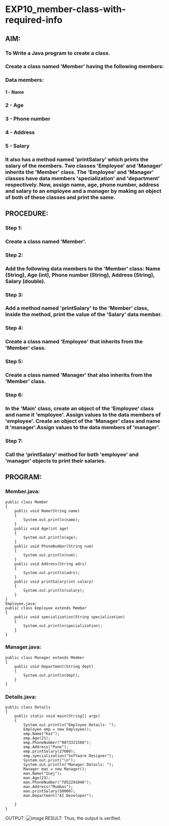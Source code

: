 # EXP10_member-class-with-required-info

## AIM:
### To Write a Java program to create a class.

### Create a class named 'Member' having the following members:
### Data members:
#### 1 - Name
### 2 - Age
### 3 - Phone number
### 4 - Address
### 5 - Salary

### It also has a method named 'printSalary' which prints the salary of the members. Two classes 'Employee' and 'Manager' inherits the 'Member' class. The 'Employee' and 'Manager' classes have data members 'specialization' and 'department' respectively. Now, assign name, age, phone number, address and salary to an employee and a manager by making an object of both of these classes and print the same.
## PROCEDURE:
### Step 1:
### Create a class named 'Member'.

### Step 2:
### Add the following data members to the 'Member' class: Name (String), Age (int), Phone number (String), Address (String), Salary (double).

### Step 3:
### Add a method named 'printSalary' to the 'Member' class, Inside the method, print the value of the 'Salary' data member.

### Step 4:
### Create a class named 'Employee' that inherits from the 'Member' class.

### Step 5:
### Create a class named 'Manager' that also inherits from the 'Member' class.

### Step 6:
### In the 'Main' class, create an object of the 'Employee' class and name it 'employee'. Assign values to the data members of 'employee'. Create an object of the 'Manager' class and name it 'manager'.Assign values to the data members of 'manager'.

### Step 7:
### Call the 'printSalary' method for both 'employee' and 'manager' objects to print their salaries.

## PROGRAM:
### Member.java:
```
public class Member
{
    public void Name(String name)
    {
        System.out.println(name);
    }
    public void Age(int age)
    {
        System.out.println(age);
    }
    public void PhoneNumber(String num)
    {
        System.out.println(num);
    }
    public void Address(String adrs)
    {
        System.out.println(adrs);
    }
    public void printSalary(int salary)
    {
        System.out.println(salary);
    }
}
Employee.java:
public class Employee extends Member
{
    public void specialization(String specialization)
    {
        System.out.println(specialization);
    }
}
```
### Manager.java:
```
public class Manager extends Member
{
    public void Department(String dept)
    {
        System.out.println(dept);
    }
}
```
### Details.java:
```
public class Details
{
    public static void main(String[] args)
    {
        System.out.println("Employee Details: ");
        Employee emp = new Employee();
        emp.Name("Kaz");
        emp.Age(21);
        emp.PhoneNumber("9873321560");
        emp.Address("Pune");
        emp.printSalary(27000);
        emp.specialization("Software Designer");
        System.out.print("\n");
        System.out.println("Manager Details: ");
        Manager man = new Manager();
        man.Name("Inej");
        man.Age(23);
        man.PhoneNumber("7852291046");
        man.Address("Mumbai");
        man.printSalary(50000);
        man.Department("AI Developer");

    }
}
```
OUTPUT:
![image](https://github.com/gpavithra673/EXP10_member-class-with-required-info/assets/93427264/9efb743e-c63e-43aa-a1a0-78b5ffbedf11)
RESULT:
Thus, the output is verified.
